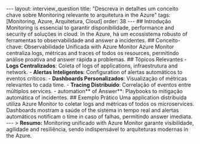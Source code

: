 --- layout: interview_question title: "Descreva in detalhes um conceito chave sobre Monitoring relevante to arquitetura in the Azure" tags: [Monitoring, Azure, Arquitetura, Cloud] order: 38 --- ## Introdução Monitoring is essencial to garantir disponibilidade, performance and security of soluções in cloud. In the Azure, há um ecossistema robusto of ferramentas to observabilidade and answer a incidentes. ## Conceito-chave: Observabilidade Unificada with Azure Monitor Azure Monitor centraliza logs, métricas and traces of todos os resources, permitindo análise proativa and answer rápida a problemas. ## Tópicos Relevantes - **Logs Centralizados**: Coleta of logs of applications, infraestrutura and network. - **Alertas Inteligentes**: Configuration of alertas automáticos to eventos críticos. - **Dashboards Personalizados**: Visualização of métricas relevantes to cada time. - **Tracing Distribuído**: Correlação of eventos entre múltiplos services. - automation** of Answer**: Playbooks to mitigação automática of incidentes. ## Exemplo Prático Uma application distribuída utiliza Azure Monitor to coletar logs and métricas of todos os microservices. Dashboards mostram a saúde of the sistema in tempo real and alertas automáticos notificam o time in caso of falhas, permitindo answer imediata. --- > **Resumo:** Monitoring unificado with Azure Monitor garante visibilidade, agilidade and resiliência, sendo indispensável to arquiteturas modernas in the Azure.